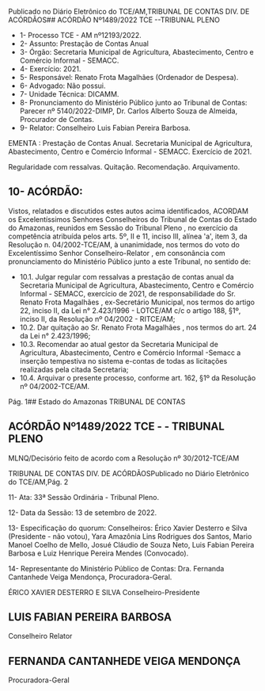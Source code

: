Publicado  no  Diário  Eletrônico do TCE/AM,TRIBUNAL DE CONTAS DIV. DE ACÓRDÃOS## ACÓRDÃO Nº1489/2022  TCE --TRIBUNAL PLENO

- 1- Processo TCE - AM nº12193/2022.
- 2- Assunto: Prestação de Contas Anual
- 3- Órgão: Secretaria Municipal de  Agricultura, Abastecimento,  Centro  e  Comércio Informal - SEMACC.
- 4- Exercício: 2021.
- 5- Responsável: Renato Frota Magalhães (Ordenador de Despesa).
- 6- Advogado: Não possui.
- 7- Unidade Técnica: DICAMM.
- 8- Pronunciamento  do  Ministério  Público  junto  ao  Tribunal  de  Contas: Parecer  nº 5140/2022-DIMP, Dr. Carlos Alberto Souza de Almeida, Procurador de Contas.
- 9- Relator: Conselheiro Luis Fabian Pereira Barbosa.

EMENTA : Prestação  de  Contas  Anual.  Secretaria Municipal  de  Agricultura,  Abastecimento,  Centro  e Comércio Informal - SEMACC. Exercício de 2021.

Regularidade com ressalvas. Quitação. Recomendação. Arquivamento.

## 10-  ACÓRDÃO:

Vistos, relatados e discutidos estes autos acima identificados, ACORDAM os Excelentíssimos Senhores Conselheiros do Tribunal de Contas do Estado do Amazonas, reunidos em Sessão do Tribunal Pleno , no exercício da competência atribuída pelos arts. 5º, II e 11, inciso III, alínea 'a', item 3, da Resolução n. 04/2002-TCE/AM, à unanimidade, nos termos do voto do Excelentíssimo Senhor Conselheiro-Relator , em consonância com pronunciamento do Ministério Público junto a este Tribunal, no sentido de:

- 10.1. Julgar regular com  ressalvas a prestação de contas anual da Secretaria Municipal de Agricultura, Abastecimento, Centro e Comércio Informal  -  SEMACC,  exercício  de  2021,  de  responsabilidade  do Sr. Renato Frota Magalhães , ex-Secretário Municipal, nos termos do artigo 22,  inciso  II,  da  Lei  n°  2.423/1996  -  LOTCE/AM  c/c  o  artigo  188,  §1º, inciso II, da Resolução nº 04/2002 - RITCE/AM;
- 10.2. Dar quitação ao Sr. Renato Frota Magalhães , nos termos do art. 24 da Lei n° 2.423/1996;
- 10.3. Recomendar ao  atual  gestor  da  Secretaria  Municipal  de  Agricultura, Abastecimento, Centro e Comércio Informal -Semacc a inserção tempestiva  no  sistema  e-contas  de  todas  as  licitações  realizadas  pela citada Secretaria;
- 10.4. Arquivar o  presente processo, conforme art. 162, §1º da Resolução nº 04/2002-TCE/AM.

Pág. 1## Estado do Amazonas TRIBUNAL DE CONTAS

## ACÓRDÃO Nº1489/2022  TCE - - TRIBUNAL PLENO

MLNQ/Decisório feito de acordo com a Resolução nº 30/2012-TCE/AM

TRIBUNAL DE CONTAS DIV. DE ACÓRDÃOSPublicado  no  Diário  Eletrônico do TCE/AM,Pág. 2

11-  Ata: 33ª Sessão Ordinária - Tribunal Pleno.

12-  Data da Sessão: 13 de setembro de 2022.

13-  Especificação do quorum: Conselheiros: Érico Xavier Desterro e Silva (Presidente - não votou), Yara Amazônia Lins Rodrigues dos Santos, Mario Manoel Coelho de Mello, Josué Cláudio de Souza Neto, Luis Fabian Pereira Barbosa e Luiz Henrique Pereira Mendes (Convocado).

14-  Representante do Ministério Público de Contas: Dra. Fernanda Cantanhede Veiga Mendonça, Procuradora-Geral.

ÉRICO XAVIER DESTERRO E SILVA Conselheiro-Presidente

## LUIS FABIAN PEREIRA BARBOSA

Conselheiro Relator

## FERNANDA CANTANHEDE VEIGA MENDONÇA

Procuradora-Geral